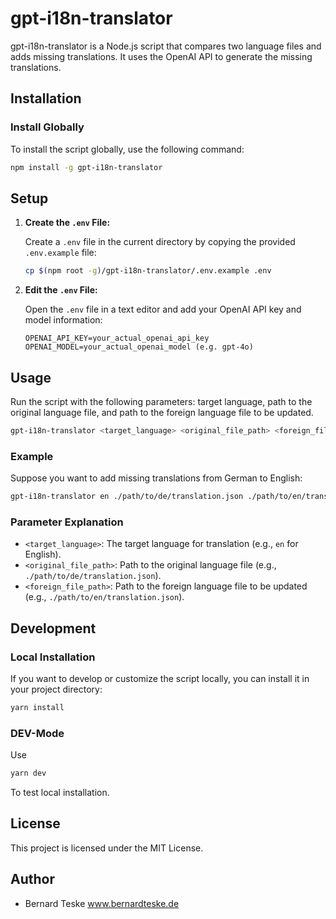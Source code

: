 
# gpt-i18n-translator

gpt-i18n-translator is a Node.js script that compares two language files and adds missing translations. It uses the OpenAI API to generate the missing translations.

## Installation

### Install Globally

To install the script globally, use the following command:

```sh
npm install -g gpt-i18n-translator
```

## Setup

1. **Create the `.env` File:**

   Create a `.env` file in the current directory by copying the provided `.env.example` file:

   ```sh
   cp $(npm root -g)/gpt-i18n-translator/.env.example .env
   ```

2. **Edit the `.env` File:**

   Open the `.env` file in a text editor and add your OpenAI API key and model information:

   ```env
   OPENAI_API_KEY=your_actual_openai_api_key
   OPENAI_MODEL=your_actual_openai_model (e.g. gpt-4o)
   ```

## Usage

Run the script with the following parameters: target language, path to the original language file, and path to the foreign language file to be updated.

```sh
gpt-i18n-translator <target_language> <original_file_path> <foreign_file_path>
```

### Example

Suppose you want to add missing translations from German to English:

```sh
gpt-i18n-translator en ./path/to/de/translation.json ./path/to/en/translation.json
```

### Parameter Explanation

- `<target_language>`: The target language for translation (e.g., `en` for English).
- `<original_file_path>`: Path to the original language file (e.g., `./path/to/de/translation.json`).
- `<foreign_file_path>`: Path to the foreign language file to be updated (e.g., `./path/to/en/translation.json`).

## Development

### Local Installation

If you want to develop or customize the script locally, you can install it in your project directory:

```sh
yarn install
```

### DEV-Mode

Use

```sh
yarn dev
```

To test local installation.

## License

This project is licensed under the MIT License.

## Author

- Bernard Teske www.bernardteske.de
